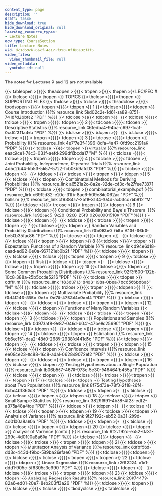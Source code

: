 ```yaml
---
content_type: page
description: ''
draft: false
hide_download: true
hide_download_original: null
learning_resource_types:
- Lecture Notes
ocw_type: CourseSection
title: Lecture Notes
uid: dc1d597b-6acf-4e17-f390-0ffb0e32fdf5
video_files:
  video_thumbnail_file: null
video_metadata:
  youtube_id: null
---
```

The notes for Lectures 9 and 12 are not available.

{{< tableopen >}}{{< theadopen >}}{{< tropen >}}{{< thopen >}}
LEC/REC #
{{< thclose >}}{{< thopen >}}
TOPICS
{{< thclose >}}{{< thopen >}}
SUPPORTING FILES
{{< thclose >}}{{< trclose >}}{{< theadclose >}}{{< tbodyopen >}}{{< tropen >}}{{< tdopen >}}
1
{{< tdclose >}}{{< tdopen >}}
Course Introduction ({{% resource_link 5bd02c2e-1d61-aa89-8751-74187d26bfe2 "PDF" %}})
{{< tdclose >}}{{< tdopen >}}
 
{{< tdclose >}}{{< trclose >}}{{< tropen >}}{{< tdopen >}}
2
{{< tdclose >}}{{< tdopen >}}
Descriptive Statistics ({{% resource_link 36fedba4-94ba-c697-1caf-0cd0f311a4eb "PDF" %}})
{{< tdclose >}}{{< tdopen >}}
 
{{< tdclose >}}{{< trclose >}}{{< tropen >}}{{< tdopen >}}
3
{{< tdclose >}}{{< tdopen >}}
Probability ({{% resource_link 4e7f7e3f-1896-8dfa-4a47-0fd9cc2191a6 "PDF" %}})
{{< tdclose >}}{{< tdopen >}}
virtual.m ({{% resource_link eaac9ce1-78c3-033f-aefd-299df6bcda17 "M" %}})
{{< tdclose >}}{{< trclose >}}{{< tropen >}}{{< tdopen >}}
4
{{< tdclose >}}{{< tdopen >}}
Joint Probability, Independence, Repeated Trials ({{% resource_link 4d5c2b44-bb53-5b57-5722-fcb03b9afdd3 "PDF" %}})
{{< tdclose >}}{{< tdopen >}}
 
{{< tdclose >}}{{< trclose >}}{{< tropen >}}{{< tdopen >}}
5
{{< tdclose >}}{{< tdopen >}}
Combinatorial Methods for Deriving Probabilities ({{% resource_link a6521a2c-8a2e-92de-cd3c-fe27fee73871 "PDF" %}})
{{< tdclose >}}{{< tdopen >}}
combinatorial\_example.pdf ({{% resource_link c69f9d32-e20c-31fb-8ac6-509e8dc062ac "PDF" %}})   
balls.m ({{% resource_link cf9384a7-25f9-3134-f04d-aa03cc7bb812 "M" %}})
{{< tdclose >}}{{< trclose >}}{{< tropen >}}{{< tdopen >}}
6
{{< tdclose >}}{{< tdopen >}}
Conditional Probability and Baye's Theorem ({{% resource_link 1e92bac5-9c28-0268-25f9-926e09815186 "PDF" %}})
{{< tdclose >}}{{< tdopen >}}
 
{{< tdclose >}}{{< trclose >}}{{< tropen >}}{{< tdopen >}}
7
{{< tdclose >}}{{< tdopen >}}
Random Variables and Probability Distributions ({{% resource_link f9b093c0-fb8e-6196-66b9-be50b35fac86 "PDF" %}})
{{< tdclose >}}{{< tdopen >}}
 
{{< tdclose >}}{{< trclose >}}{{< tropen >}}{{< tdopen >}}
8
{{< tdclose >}}{{< tdopen >}}
Expectation, Functions of a Random Variable ({{% resource_link d94e6d18-caad-ad92-0e0a-967121eb0b2f "PDF" %}})
{{< tdclose >}}{{< tdopen >}}
 
{{< tdclose >}}{{< trclose >}}{{< tropen >}}{{< tdopen >}}
9
{{< tdclose >}}{{< tdopen >}}
Risk
{{< tdclose >}}{{< tdopen >}}
 
{{< tdclose >}}{{< trclose >}}{{< tropen >}}{{< tdopen >}}
10
{{< tdclose >}}{{< tdopen >}}
Some Common Probability Distributions ({{% resource_link 92f3f600-192b-10c8-388a-25b5ccde5216 "PDF" %}})
{{< tdclose >}}{{< tdopen >}}
cdffit.m ({{% resource_link "f8360713-8463-198a-0bea-7bc6566bd6a6" "M" %}})
{{< tdclose >}}{{< trclose >}}{{< tropen >}}{{< tdopen >}}
11
{{< tdclose >}}{{< tdopen >}}
Multivariate Probability ({{% resource_link f9d41246-885e-9c5e-9d78-4753d4e9ac14 "PDF" %}})
{{< tdclose >}}{{< tdopen >}}
 
{{< tdclose >}}{{< trclose >}}{{< tropen >}}{{< tdopen >}}
12
{{< tdclose >}}{{< tdopen >}}
Functions of Many Random Variables
{{< tdclose >}}{{< tdopen >}}
 
{{< tdclose >}}{{< trclose >}}{{< tropen >}}{{< tdopen >}}
13
{{< tdclose >}}{{< tdopen >}}
Populations and Samples ({{% resource_link 0d973af8-9e87-046d-b041-47be8c25690f "PDF" %}})
{{< tdclose >}}{{< tdopen >}}
 
{{< tdclose >}}{{< trclose >}}{{< tropen >}}{{< tdopen >}}
14
{{< tdclose >}}{{< tdopen >}}
Estimation ({{% resource_link 9b6ec151-dea2-48d0-2685-29381d441d5c "PDF" %}})
{{< tdclose >}}{{< tdopen >}}
 
{{< tdclose >}}{{< trclose >}}{{< tropen >}}{{< tdopen >}}
15
{{< tdclose >}}{{< tdopen >}}
Confidence Intervals ({{% resource_link ee094e23-0c88-16c8-ada1-062849072ef2 "PDF" %}})
{{< tdclose >}}{{< tdopen >}}
 
{{< tdclose >}}{{< trclose >}}{{< tropen >}}{{< tdopen >}}
16
{{< tdclose >}}{{< tdopen >}}
Testing Hypotheses about a Single Population ({{% resource_link 1b06b567-4678-973e-5e30-946464fb455a "PDF" %}})
{{< tdclose >}}{{< tdopen >}}
 
{{< tdclose >}}{{< trclose >}}{{< tropen >}}{{< tdopen >}}
17
{{< tdclose >}}{{< tdopen >}}
Testing Hypotheses about Two Populations ({{% resource_link 8f75d73e-78f0-2f18-26f4-6cbd4b1360c3 "PDF" %}})
{{< tdclose >}}{{< tdopen >}}
 
{{< tdclose >}}{{< trclose >}}{{< tropen >}}{{< tdopen >}}
18
{{< tdclose >}}{{< tdopen >}}
Small Sample Statistics ({{% resource_link 3829f691-4b88-4f28-edf2-a375a48a4fce "PDF" %}})
{{< tdclose >}}{{< tdopen >}}
 
{{< tdclose >}}{{< trclose >}}{{< tropen >}}{{< tdopen >}}
19
{{< tdclose >}}{{< tdopen >}}
Analysis of Variance ({{% resource_link 9f27192c-eb52-0a31-299d-4d0100a8a60a "PDF" %}})
{{< tdclose >}}{{< tdopen >}}
 
{{< tdclose >}}{{< trclose >}}{{< tropen >}}{{< tdopen >}}
20
{{< tdclose >}}{{< tdopen >}}
Analysis of Variance (contd.) ({{% resource_link 9f27192c-eb52-0a31-299d-4d0100a8a60a "PDF" %}})
{{< tdclose >}}{{< tdopen >}}
 
{{< tdclose >}}{{< trclose >}}{{< tropen >}}{{< tdopen >}}
21
{{< tdclose >}}{{< tdopen >}}
Multifactor Analysis of Variance ({{% resource_link 8dfbf56d-dd3d-443d-f9bc-589ba26efae6 "PDF" %}})
{{< tdclose >}}{{< tdopen >}}
 
{{< tdclose >}}{{< trclose >}}{{< tropen >}}{{< tdopen >}}
22
{{< tdclose >}}{{< tdopen >}}
Linear Regression ({{% resource_link c2f82224-e1c1-ddd1-905c-5f6305e3c990 "PDF" %}})
{{< tdclose >}}{{< tdopen >}}
 
{{< tdclose >}}{{< trclose >}}{{< tropen >}}{{< tdopen >}}
23
{{< tdclose >}}{{< tdopen >}}
Analyzing Regression Results ({{% resource_link 20874473-82a6-ed01-20e7-8eb203ff3a26 "PDF" %}})
{{< tdclose >}}{{< tdopen >}}
 
{{< tdclose >}}{{< trclose >}}{{< tbodyclose >}}{{< tableclose >}}